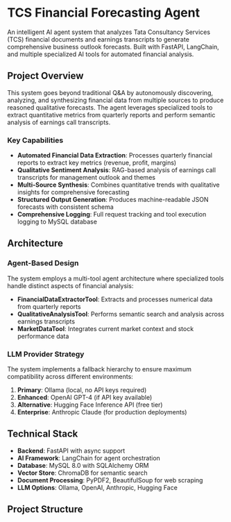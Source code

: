 # TCS Financial Forecasting Agent

An intelligent AI agent system that analyzes Tata Consultancy Services (TCS) financial documents and earnings transcripts to generate comprehensive business outlook forecasts. Built with FastAPI, LangChain, and multiple specialized AI tools for automated financial analysis.

## Project Overview

This system goes beyond traditional Q&A by autonomously discovering, analyzing, and synthesizing financial data from multiple sources to produce reasoned qualitative forecasts. The agent leverages specialized tools to extract quantitative metrics from quarterly reports and perform semantic analysis of earnings call transcripts.

### Key Capabilities

- **Automated Financial Data Extraction**: Processes quarterly financial reports to extract key metrics (revenue, profit, margins)
- **Qualitative Sentiment Analysis**: RAG-based analysis of earnings call transcripts for management outlook and themes
- **Multi-Source Synthesis**: Combines quantitative trends with qualitative insights for comprehensive forecasting
- **Structured Output Generation**: Produces machine-readable JSON forecasts with consistent schema
- **Comprehensive Logging**: Full request tracking and tool execution logging to MySQL database

## Architecture

### Agent-Based Design
The system employs a multi-tool agent architecture where specialized tools handle distinct aspects of financial analysis:

- **FinancialDataExtractorTool**: Extracts and processes numerical data from quarterly reports
- **QualitativeAnalysisTool**: Performs semantic search and analysis across earnings transcripts
- **MarketDataTool**: Integrates current market context and stock performance data

### LLM Provider Strategy
The system implements a fallback hierarchy to ensure maximum compatibility across different environments:

1. **Primary**: Ollama (local, no API keys required)
2. **Enhanced**: OpenAI GPT-4 (if API key available)
3. **Alternative**: Hugging Face Inference API (free tier)
4. **Enterprise**: Anthropic Claude (for production deployments)

## Technical Stack

- **Backend**: FastAPI with async support
- **AI Framework**: LangChain for agent orchestration
- **Database**: MySQL 8.0 with SQLAlchemy ORM
- **Vector Store**: ChromaDB for semantic search
- **Document Processing**: PyPDF2, BeautifulSoup for web scraping
- **LLM Options**: Ollama, OpenAI, Anthropic, Hugging Face

## Project Structure
